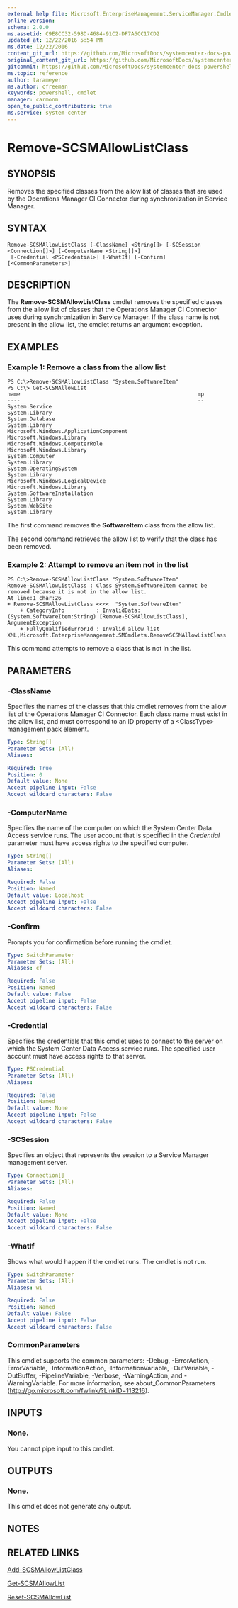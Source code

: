 ```yaml
---
external help file: Microsoft.EnterpriseManagement.ServiceManager.Cmdlets.dll-Help.xml
online version: 
schema: 2.0.0
ms.assetid: C9E8CC32-598D-4684-91C2-DF7A6CC17CD2
updated_at: 12/22/2016 5:54 PM
ms.date: 12/22/2016
content_git_url: https://github.com/MicrosoftDocs/systemcenter-docs-powershell/blob/master/systemcenter-cmdlets/SystemCenter2016/ServiceManager/vlatest/Remove-SCSMAllowListClass.md
original_content_git_url: https://github.com/MicrosoftDocs/systemcenter-docs-powershell/blob/master/systemcenter-cmdlets/SystemCenter2016/ServiceManager/vlatest/Remove-SCSMAllowListClass.md
gitcommit: https://github.com/MicrosoftDocs/systemcenter-docs-powershell/blob/17c3a51bd892aad46c731d9f381f0704b4815004/systemcenter-cmdlets/SystemCenter2016/ServiceManager/vlatest/Remove-SCSMAllowListClass.md
ms.topic: reference
author: tarameyer
ms.author: cfreeman
keywords: powershell, cmdlet
manager: carmonm
open_to_public_contributors: true
ms.service: system-center
---
```


# Remove-SCSMAllowListClass

## SYNOPSIS
Removes the specified classes from the allow list of classes that are used by the Operations Manager CI Connector during synchronization in Service Manager.

## SYNTAX

```
Remove-SCSMAllowListClass [-ClassName] <String[]> [-SCSession <Connection[]>] [-ComputerName <String[]>]
 [-Credential <PSCredential>] [-WhatIf] [-Confirm] [<CommonParameters>]
```

## DESCRIPTION
The **Remove-SCSMAllowListClass** cmdlet removes the specified classes from the allow list of classes that the Operations Manager CI Connector uses during synchronization in Service Manager.
If the class name is not present in the allow list, the cmdlet returns an argument exception.

## EXAMPLES

### Example 1: Remove a class from the allow list
```
PS C:\>Remove-SCSMAllowListClass "System.SoftwareItem"
PS C:\> Get-SCSMAllowList
name                                                        mp
----                                                        --
System.Service                                              System.Library
System.Database                                             System.Library
Microsoft.Windows.ApplicationComponent                      Microsoft.Windows.Library
Microsoft.Windows.ComputerRole                              Microsoft.Windows.Library
System.Computer                                             System.Library
System.OperatingSystem                                      System.Library
Microsoft.Windows.LogicalDevice                             Microsoft.Windows.Library
System.SoftwareInstallation                                 System.Library
System.WebSite                                              System.Library
```

The first command removes the **SoftwareItem** class from the allow list.

The second command retrieves the allow list to verify that the class has been removed.

### Example 2: Attempt to remove an item not in the list
```
PS C:\>Remove-SCSMAllowListClass "System.SoftwareItem"
Remove-SCSMAllowListClass : Class System.SoftwareItem cannot be removed because it is not in the allow list.
At line:1 char:26
+ Remove-SCSMAllowListClass <<<<  "System.SoftwareItem"
    + CategoryInfo          : InvalidData: (System.SoftwareItem:String) [Remove-SCSMAllowListClass], ArgumentException
    + FullyQualifiedErrorId : Invalid allow list XML,Microsoft.EnterpriseManagement.SMCmdlets.RemoveSCSMAllowListClass
```

This command attempts to remove a class that is not in the list.

## PARAMETERS

### -ClassName
Specifies the names of the classes that this cmdlet removes from the allow list of the Operations Manager CI Connector.
Each class name must exist in the allow list, and must correspond to an ID property of a \<ClassType\> management pack element.

```yaml
Type: String[]
Parameter Sets: (All)
Aliases: 

Required: True
Position: 0
Default value: None
Accept pipeline input: False
Accept wildcard characters: False
```

### -ComputerName
Specifies the name of the computer on which the System Center Data Access service runs.
The user account that is specified in the *Credential* parameter must have access rights to the specified computer.

```yaml
Type: String[]
Parameter Sets: (All)
Aliases: 

Required: False
Position: Named
Default value: Localhost
Accept pipeline input: False
Accept wildcard characters: False
```

### -Confirm
Prompts you for confirmation before running the cmdlet.

```yaml
Type: SwitchParameter
Parameter Sets: (All)
Aliases: cf

Required: False
Position: Named
Default value: False
Accept pipeline input: False
Accept wildcard characters: False
```

### -Credential
Specifies the credentials that this cmdlet uses to connect to the server on which the System Center Data Access service runs.
The specified user account must have access rights to that server.

```yaml
Type: PSCredential
Parameter Sets: (All)
Aliases: 

Required: False
Position: Named
Default value: None
Accept pipeline input: False
Accept wildcard characters: False
```

### -SCSession
Specifies an object that represents the session to a Service Manager management server.

```yaml
Type: Connection[]
Parameter Sets: (All)
Aliases: 

Required: False
Position: Named
Default value: None
Accept pipeline input: False
Accept wildcard characters: False
```

### -WhatIf
Shows what would happen if the cmdlet runs.
The cmdlet is not run.

```yaml
Type: SwitchParameter
Parameter Sets: (All)
Aliases: wi

Required: False
Position: Named
Default value: False
Accept pipeline input: False
Accept wildcard characters: False
```

### CommonParameters
This cmdlet supports the common parameters: -Debug, -ErrorAction, -ErrorVariable, -InformationAction, -InformationVariable, -OutVariable, -OutBuffer, -PipelineVariable, -Verbose, -WarningAction, and -WarningVariable. For more information, see about_CommonParameters (http://go.microsoft.com/fwlink/?LinkID=113216).

## INPUTS

### None.
You cannot pipe input to this cmdlet.

## OUTPUTS

### None.
This cmdlet does not generate any output.

## NOTES

## RELATED LINKS

[Add-SCSMAllowListClass](xref:SystemCenter2016/ServiceManager/vlatest/Add-SCSMAllowListClass.md)

[Get-SCSMAllowList](xref:SystemCenter2016/ServiceManager/vlatest/Get-SCSMAllowList.md)

[Reset-SCSMAllowList](xref:SystemCenter2016/ServiceManager/vlatest/Reset-SCSMAllowList.md)

